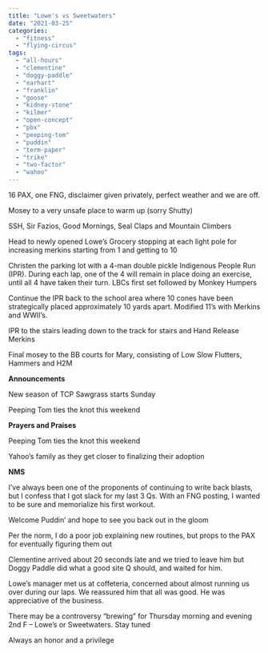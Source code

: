 ```yaml
---
title: "Lowe's vs Sweetwaters"
date: "2021-03-25"
categories: 
  - "fitness"
  - "flying-circus"
tags: 
  - "all-hours"
  - "clementine"
  - "doggy-paddle"
  - "earhart"
  - "franklin"
  - "goose"
  - "kidney-stone"
  - "kilmer"
  - "open-concept"
  - "pbx"
  - "peeping-tom"
  - "puddin"
  - "term-paper"
  - "trike"
  - "two-factor"
  - "wahoo"
---
```


16 PAX, one FNG, disclaimer given privately, perfect weather and we are off.

Mosey to a very unsafe place to warm up (sorry Shutty)

SSH, Sir Fazios, Good Mornings, Seal Claps and Mountain Climbers

Head to newly opened Lowe’s Grocery stopping at each light pole for increasing merkins starting from 1 and getting to 10

Christen the parking lot with a 4-man double pickle Indigenous People Run (IPR). During each lap, one of the 4 will remain in place doing an exercise, until all 4 have taken their turn. LBCs first set followed by Monkey Humpers

Continue the IPR back to the school area where 10 cones have been strategically placed approximately 10 yards apart. Modified 11’s with Merkins and WWII’s.

IPR to the stairs leading down to the track for stairs and Hand Release Merkins

Final mosey to the BB courts for Mary, consisting of Low Slow Flutters, Hammers and H2M

**Announcements**

New season of TCP Sawgrass starts Sunday

Peeping Tom ties the knot this weekend

**Prayers and Praises**

Peeping Tom ties the knot this weekend

Yahoo’s family as they get closer to finalizing their adoption

**NMS**

I’ve always been one of the proponents of continuing to write back blasts, but I confess that I got slack for my last 3 Qs. With an FNG posting, I wanted to be sure and memorialize his first workout.

Welcome Puddin’ and hope to see you back out in the gloom

Per the norm, I do a poor job explaining new routines, but props to the PAX for eventually figuring them out

Clementine arrived about 20 seconds late and we tried to leave him but Doggy Paddle did what a good site Q should, and waited for him.

Lowe’s manager met us at coffeteria, concerned about almost running us over during our laps. We reassured him that all was good. He was appreciative of the business.

There may be a controversy “brewing” for Thursday morning and evening 2nd F – Lowe’s or Sweetwaters. Stay tuned

Always an honor and a privilege
